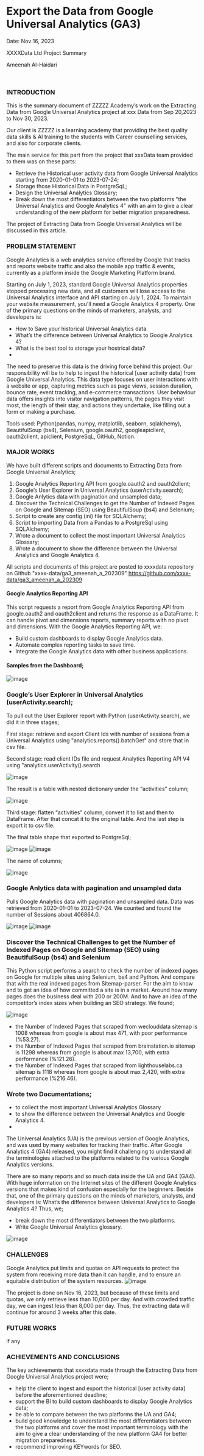 # Export the Data from Google Universal Analytics (GA3)
Date: Nov 16, 2023

XXXXData Ltd Project Summary 

Ameenah Al-Haidari


 
### INTRODUCTION
This is the summary document of ZZZZZ Academy’s work on the Extracting Data from Google Universal Analytics project at xxx Data from Sep 20,2023 to Nov 30, 2023. 

Our client is ZZZZZ is a learning academy that providing the best quality data skills & AI training to the students with Career counselling services, and also for corporate clients.

The main service for this part from the project that xxxData team provided to them was on these parts:
- Retrieve the Historical user activity data from Google Universal Analytics starting from 2020-01-01 to 2023-07-24;
- Storage those Historical Data in PostgreSqL;
- Design the Universal Analytics Glossary;
- Break down the most differentiators between the two platforms "the Universal Analytics and Google Analytics 4" with an aim to give a clear understanding of the new platform for better migration preparedness.
  
The project of Extracting Data from Google Universal Analytics will be discussed in this article.

### PROBLEM STATEMENT
Google Analytics is a web analytics service offered by Google that tracks and reports website traffic and also the mobile app traffic & events, currently as a platform inside the Google Marketing Platform brand.

Starting on July 1, 2023, standard Google Universal Analytics properties stopped processing new data, and all customers will lose access to the Universal Analytics interface and API starting on July 1, 2024. To maintain your website measurement, you'll need a Google Analytics 4 property.
One of the primary questions on the minds of marketers, analysts, and developers is:

- How to Save your historical Universal Analytics data.
- What’s the difference between Universal Analytics to Google Analytics 4?
- What is the best tool to storage your hostrical data?
- 
The need to preserve this data is the driving force behind this project. Our responsibility will be to help to ingest the historical [user activity data] from Google Universal Analytics. This data type focuses on user interactions with a website or app, capturing metrics such as page views, session duration, bounce rate, event tracking, and e-commerce transactions. User behaviour data offers insights into visitor navigation patterns, the pages they visit most, the length of their stay, and actions they undertake, like filling out a form or making a purchase.

Tools used: Python(pandas, numpy, matplotlib, seaborn, sqlalchemy), BeautifulSoup (bs4), Selenium, google.oauth2, googleapiclient, oauth2client, apiclient, PostgreSqL, GitHub, Notion.

### MAJOR WORKS
We have built different scripts and documents to Extracting Data from Google Universal Analytics;
1.	Google Analytics Reporting API from google.oauth2 and oauth2client;
2.	Google’s User Explorer in Universal Analytics (userActivity.search);
3.	Google Anlytics data with pagination and unsampled data;
4.	Discover the Technical Challenges to get the Number of Indexed Pages on Google and Sitemap (SEO) using BeautifulSoup (bs4) and Selenium;
5.	Script to create any config (ini) file for SQLAlchemy;
6.	Script to importing Data from a Pandas to a PostgreSql using SQLAlchemy;
7.	Wrote a document to collect the most important Universal Analytics Glossary;
8.	Wrote a document to show the difference between the Universal Analytics and Google Analytics 4.

All scripts and documents of this project are posted to xxxxdata repository on Github "xxxx-data/ga3_ameenah_a_202309"
https://github.com/xxxx-data/ga3_ameenah_a_202309


#### Google Analytics Reporting API
This script requests a report from Google Analytics Reporting API from google.oauth2 and oauth2client and returns the response as a DataFrame. It can handle pivot and dimensions reports, summary reports with no pivot and dimensions. With the Google Analytics Reporting API, we:
-	Build custom dashboards to display Google Analytics data.
-	Automate complex reporting tasks to save time.
-	Integrate the Google Analytics data with other business applications.


#### Samples from the Dashboard;

![image](https://github.com/beam-data/ga3_ameenah_a_202309/assets/123785380/7a1344a8-7177-455c-a5c4-6356eaeed365)

 	 
### Google’s User Explorer in Universal Analytics (userActivity.search);
To pull out the User Explorer report with Python (userActivity.search), we did it in three stages;

First stage: retrieve and export Client Ids with number of sessions from a Universal Analytics using "analytics.reports().batchGet" and store that in csv file.

Second stage: read client IDs file and request Analytics Reporting API V4 using "analytics.userActivity().search

![image](https://github.com/beam-data/ga3_ameenah_a_202309/assets/123785380/8448703a-8fb5-4ece-bb69-290ee2ff7de7)

The result is a table with nested dictionary under the “activities” column;

![image](https://github.com/beam-data/ga3_ameenah_a_202309/assets/123785380/e7f35c72-9036-4af9-85b4-c0c2ce96f080)

Third stage: flatten “activities” column, convert it to list and then to DataFrame. After that concat it to the original table. And the last step is export it to csv file. 

The final table shape that exported to PostgreSql;

![image](https://github.com/beam-data/ga3_ameenah_a_202309/assets/123785380/45c01ff3-3bbf-4124-a311-434d52eb6ec4)
![image](https://github.com/beam-data/ga3_ameenah_a_202309/assets/123785380/874486d4-abef-4b48-bb7a-e67154bb7440)

The name of columns;

![image](https://github.com/beam-data/ga3_ameenah_a_202309/assets/123785380/5c8cc6ed-c0e8-4cbd-8230-bad79d9df0fe)


### Google Anlytics data with pagination and unsampled data
Pulls Google Analytics data with pagination and unsampled data. Data was retrieved from 2020-01-01 to 2023-07-24. We counted and found the number of Sessions about 406864.0.

![image](https://github.com/beam-data/ga3_ameenah_a_202309/assets/123785380/330b1743-0e79-4d79-817b-b510506ee1d2)
![image](https://github.com/beam-data/ga3_ameenah_a_202309/assets/123785380/aabcad3b-375c-4ae7-9dd9-1f2a30bd10cf)


### Discover the Technical Challenges to get the Number of Indexed Pages on Google and Sitemap (SEO) using BeautifulSoup (bs4) and Selenium
This Python script performs a search to check the number of indexed pages on Google for multiple sites using Selenium, bs4 and Python. And compare that with the real indexed pages from Sitemap-parser. 
For the aim to know and to get an idea of how committed a site is in a market. Around how many pages does the business deal with 200 or 200M. And to have an idea of the competitor’s index sizes when building an SEO strategy.
We found;

 ![image](https://github.com/beam-data/ga3_ameenah_a_202309/assets/123785380/6147c4d8-06ad-487c-9d1c-d3b7408d85d9)

- the Number of Indexed Pages that scraped from weclouddata sitemap is 1008 whereas from google is about max 471, with poor performance (%53.27).
- the Number of Indexed Pages that scraped from brainstation.io sitemap is 11298 whereas from google is about max 13,700, with extra performance (%121.26).
- the Number of Indexed Pages that scraped from lighthouselabs.ca sitemap is 1118 whereas from google is about max 2,420, with extra performance (%216.46).

### Wrote two Documentations;
-	 to collect the most important Universal Analytics Glossary
-	 to show the difference between the Universal Analytics and Google Analytics 4.
-	 
The Universal Analytics (UA) is the previous version of Google Analytics, and was used by many websites for tracking their traffic. After Google Analytics 4 (GA4) released, you might find it challenging to understand all the terminologies attached to the platforms related to the various Google Analytics versions.

There are so many reports and so much data inside the UA and GA4 (GA4). With huge information on the Internet sites of the different Google Analytics versions that makes kind of confusion especially for the beginners. Beside that, one of the primary questions on the minds of marketers, analysts, and developers is: What’s the difference between Universal Analytics to Google Analytics 4?  Thus, we;

- break down the most differentiators between the two platforms.
- Write Google Universal Analytics glossary.
 	 
![image](https://github.com/beam-data/ga3_ameenah_a_202309/assets/123785380/d94e5b98-a5c1-4985-918e-3354d3a87061)

### CHALLENGES
Google Analytics put limits and quotas on API requests to protect the system from receiving more data than it can handle, and to ensure an equitable distribution of the system resources.
![image](https://github.com/beam-data/ga3_ameenah_a_202309/assets/123785380/1d5ad915-0f33-42eb-a047-abe0efc729ce)

The project is done on Nov 16, 2023, but because of these limits and quotas, we only retrieve less than 10,000 per day. And with crowded traffic day, we can ingest less than 8,000 per day. Thus, the extracting data will continue for around 3 weeks after this date.


### FUTURE WORKS
if any

### ACHIEVEMENTS AND CONCLUSIONS
The key achievements that xxxxdata made through the Extracting Data from Google Universal Analytics project were;

- help the client to ingest and export the historical [user activity data] before the aforementioned deadline;
- support the BI to build custom dashboards to display Google Analytics data;
- be able to compare between the two platforms the UA and GA4;
- build good knowledge to understand the most differentiators between the two platforms and cover the most important terminology with the aim to give a clear understanding of the new platform GA4 for better migration preparedness.
- recommend improving KEYwords for SEO.




